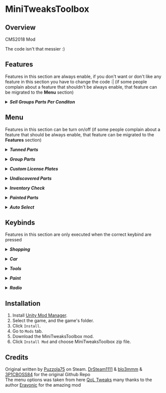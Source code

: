 # MiniTweaksToolbox
## Overview
CMS2018 Mod

The code isn't that messier :)
## Features
Features in this section are always enable, if you don't want or don't like any feature in this section you have to change the code :| (if some people complain about a feature that shouldn't be always enable, that feature can be migrated to the **Menu** section)

***<details><summary>Sell Groups Parts Per Conditon</summary>***
  
  When you sell parts that are below or equal to condition its gonna sell groups that are inside that range
</details>

## Menu
Features in this section can be turn on/off (if some people complain about a feature that should be always enable, that feature can be migrated to the **Features** section)

***<details><summary>Tunned Parts</summary>***
  
  With tunned parts enable when you buy any part that can be tunned it will buy it, if not it will buy the standard one (If you don't have enough money to afford the tunned part, it will automatically buy the standard one)
</details>

***<details><summary>Group Parts</summary>***
  
  With group parts enable when you buy tires and wheels they it will be on a group already balanced, the suspension and engine group is buyable too
</details>

***<details><summary>Custom License Plates</summary>***

  With custom license plates enable when you buy license plates it will check for the name/number of that license plate, it will be more pricy though
</details>

***<details><summary>Undiscovered Parts</summary>***
  
  With undiscovered parts enable when you buy all the parts at once its gonna buy all parts of the order (discovered and undiscovered)
</details>

***<details><summary>Inventory Check</summary>***
  
  With inventory check enable when you buy a part that you already have its gonna warning you that you already have it, you can still buy it if you press B again
</details>

***<details><summary>Painted Parts</summary>***
  
  With painted parts enable when you buy any body part it will be already painted with the current color and livery, it will be 100$ more pricy though
</details>

***<details><summary>Auto Select</summary>***
  
  With auto select enable when you select a part to mount its gonna choose the best one in the inventory
</details>

## Keybinds
Features in this section are only executed when the correct keybind are pressed

***<details><summary>Shopping</summary>***
  
  | Feature                       |  Key  |
  | ----------------------------- |:-----:|
  | Buy single parts or cars      |  `B`  |
  | Buy all parts at once         |  `J`  |
  
  **Buy single parts or cars**: When you are in the garage you can any part, when you are on a shed or junkward you can buy the car
  
  **Buy all parts at once**: When the car is from the order is gonna buy all discovered parts (you have to open the car info/summary to the game update the discovered parts) (if you have the group parts enable its gonna buy the all parts, and the parts that can be grouped already grouped and balanced) (if you have the undiscovered parts enable its gonna buy all parts of the order)
</details>

***<details><summary>Car</summary>***
  
  | Feature                           |         Key         |
  | --------------------------------- |:-------------------:|
  | Open or close hood                |  `Numpad 8` or `8`  |
  | Open or close front left door     |  `Numpad 4` or `4`  |
  | Open or close front right door    |  `Numpad 6` or `6`  |
  | Open or close rear left door      |  `Numpad 1` or `1`  |
  | Open or close rear right door     |  `Numpad 3` or `3`  |
  | Open or close trunk               |  `Numpad 2` or `2`  |
  | Open or close all car parts       |  `Numpad 5` or `5`  |
</details>

***<details><summary>Tools</summary>***
  
  | Feature                           |  Key  |
  | --------------------------------- |:-----:|
  | Use Welder                        |  `K`  |
  | Use Interior Detailing Toolkit    |  `L`  |
  | Rotate Engine Stand to the left   |  `Y`  |
  | Rotate Engine Stand to the right  |  `U`  |
</details>

***<details><summary>Paint</summary>***
  
  | Feature                        |  Key  |
  | ------------------------------ |:-----:|
  | Paint car with current color   |  `P`  |
  | Paint car with factory color   |  `O`  |
</details>

***<details><summary>Radio</summary>***
  
  | Feature           |  Key  |
  | ----------------- |:-----:|
  | Toggle Radio      |  `V`  |
  | Next Song         |  `N`  |
</details>

## Installation
1. Install [Unity Mod Manager](https://www.nexusmods.com/site/mods/21).
2. Select the game, and the game's folder.
3. Click `Install`.
4. Go to `Mods` tab.
5. Download the MiniTweaksToolbox mod.
6. Click `Install Mod` and choose MiniTweaksToolbox zip file.

## Credits
Original written by [Puzzola75](https://steamcommunity.com/app/645630/discussions/1/1814296273125911667/) on Steam. [DrSteam1111](https://github.com/DrSteam1111/QuickShop) & [blo3mmm](https://github.com/blo3mmm) & [3P1CBOSS84](https://github.com/3P1CBOSS84/Quickshop-2.0) for the original Github Repo <br>
The menu options was taken from here [QoL Tweaks](https://www.nexusmods.com/carmechanicsimulator2018/mods/23) many thanks to the author [Eravonic](https://www.nexusmods.com/carmechanicsimulator2018/users/128492483) for the amazing mod
